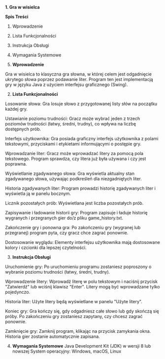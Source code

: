 **1. Gra w wisielca**

**Spis Treści**
1. Wprowadzenie
2. Lista Funkcjonalności
3. Instrukcja Obsługi
4. Wymagania Systemowe

 

1. **Wprowadzenie**
   
Gra w wisielca to klasyczna gra słowna, w której celem jest odgadnięcie ukrytego słowa poprzez podawanie liter. Program ten jest implementacją gry w języku Java z użyciem interfejsu graficznego (Swing).


2. **Lista Funkcjonalności**
   
Losowanie słowa:
Gra losuje słowo z przygotowanej listy słów na początku każdej gry.

Ustawianie poziomu trudności:
Gracz może wybrać jeden z trzech poziomów trudności (łatwy, średni, trudny), co wpływa na liczbę dostępnych prób.

Interfejs użytkownika:
Gra posiada graficzny interfejs użytkownika z polami tekstowymi, przyciskami i etykietami informującymi o postępie gry.

Wprowadzanie liter:
Gracz może wprowadzać litery za pomocą pola tekstowego. Program sprawdza, czy litera już była używana i czy jest poprawna.

Wyświetlanie zgadywanego słowa:
Gra wyświetla aktualny stan zgadywanego słowa, używając podkreśleń dla niezgadniętych liter.

Historia zgadywanych liter:
Program prowadzi historię zgadywanych liter i wyświetla ją w panelu bocznym.

Licznik pozostałych prób:
Wyświetlana jest liczba pozostałych prób.

Zapisywanie i ładowanie historii gry:
Program zapisuje i ładuje historię wygranych i przegranych gier do/z pliku game_history.txt.

Zakończenie gry i ponowna gra:
Po zakończeniu gry (wygranej lub przegranej) program pyta, czy gracz chce zagrać ponownie.

Dostosowanie wyglądu:
Elementy interfejsu użytkownika mają dostosowane kolory i czcionki dla lepszej czytelności.

3. **Instrukcja Obsługi**

Uruchomienie gry:
Po uruchomieniu programu zostaniesz poproszony o wybranie poziomu trudności (łatwy, średni, trudny).

Wprowadzenie litery:
Wprowadź literę w polu tekstowym i naciśnij przycisk "Zatwierdź" lub wciśnij klawisz "Enter". Litery mogą być wprowadzane tylko pojedynczo.

Historia liter:
Użyte litery będą wyświetlane w panelu "Użyte litery".

Koniec gry:
Gra kończy się, gdy odgadniesz całe słowo lub gdy skończą się próby. Po zakończeniu gry zostaniesz zapytany, czy chcesz zagrać ponownie.

Zamknięcie gry:
Zamknij program, klikając na przycisk zamykania okna. Historia gier zostanie automatycznie zapisana.

4. **Wymagania Systemowe**
Java Development Kit (JDK) w wersji 8 lub nowszej
System operacyjny: Windows, macOS, Linux
